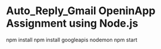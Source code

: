# Auto_Reply_Gmail OpeninApp Assignment using Node.js
npm install
npm install googleapis nodemon
npm start
